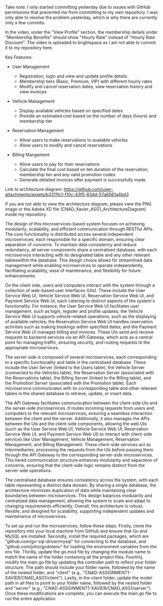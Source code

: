 Take note: I only started committing yesterday due to issues with GitHub permissions that prevented me from committing to my own repository. I was only able to resolve the problem yesterday, which is why there are currently only a few commits.

In the video, under the "View Profile" section, the membership details under "Membership Benefits" should show "Hourly Rate" instead of "Hourly Rate Discount". The video is uploaded to brightspace as I am not able to commit it to my repository here. 

Key Features:
- User Management 
    - Registration, login and view and update profile details
    - Membership tiers (Basic, Premium, VIP) with different hourly rates
    - Modify and cancel reservation dates, view reservation history and view invoices

- Vehicle Management
    - Display available vehicles based on specified dates
    - Provide an estimated cost based on the number of days (hours) and membership tier

- Reservation Management
    - Allow users to make reservations to available vehicles 
    - Allow users to modify and cancel reservations
  
- Billing Mangement
    - Allow users to pay for their reservations
    - Calculate the final cost based on teh duration of the reservation, membership tier and any valid promotion codes
    - Generate detailed invoices after payment is successfully made

Link to architecture diagram: https://github.com/user-attachments/assets/b3311fc1-f10c-43f5-83dd-57a6561a4bd3

If you are not able to view the architecture diagram, please view the PNG image or the Adobe XD file (CNAD_Xavier_ASG1_ArchitectureDiagram) inside my repository. 

The design of this microservices-based system focuses on achieving modularity, scalability, and efficient communication through RESTful APIs. The core functionality is distributed across several independent microservices, each responsible for a specific domain, ensuring clear separation of concerns. To maintain data consistency and reduce redundancy, all server components share a centralised database, with each microservice interacting with its designated table and any other relevant tableswithin the database. This design choice allows for streamlined data management while enabling microservices to operate independently, facilitating scalability, ease of maintenance, and flexibility for future enhancements.

On the client side, users and computers interact with the system through a collection of web-based user interfaces (UIs). These include the User Service Web UI, Vehicle Service Web UI, Reservation Service Web UI, and Payment Service Web UI, each catering to distinct aspects of the system's functionality. For instance, the User Service Web UI facilitates user management, such as login, register and profile updates; the Vehicle Service Web UI supports vehicle-related operations, such as the displaying of available vehicles; the Reservation Service Web UI handles reservation activities such as making bookings within specified dates; and the Payment Service Web UI manages billing and invoices. These UIs send and receive requests to backend services via an API Gateway, which acts as a central point for managing traffic, ensuring security, and routing requests to the appropriate microservices.

The server side is composed of several microservices, each corresponding to a specific functionality and table in the centralised database. These include the User Server (linked to the Users table), the Vehicle Server (connected to the Vehicles table), the Reservation Server (associated with the Reservations table), the Billing Server (linked to the Billing table), and the Promotion Server (associated with the Promotion table). Each microservice communicates with its corresponding table and other relevant tables in the shared database to retrieve, update, or insert data.

The API Gateway facilitates communication between the client-side UIs and the server-side microservices. It routes incoming requests from users and computers to the relevant microservices, ensuring a seamless interaction between the client and the server. Additionally, it also manages the APIs between the UIs and the client-side components, allowing the web UIs (such as the User Service Web UI, Vehicle Service Web UI, Reservation Service Web UI, and Payment Service Web UI) to interact with client-side services like User Management, Vehicle Management, Reservation Management, and Billing Management. These client-side services act as intermediaries, processing the requests from the UIs before passing them through the API Gateway to the corresponding server-side microservices. This tiered communication structure enhances modularity and separation of concerns, ensuring that the client-side logic remains distinct from the server-side operations.

The centralised database ensures consistency across the system, with each table representing a distinct data domain. By sharing a single database, the architecture minimizes duplication of data while maintaining clear boundaries between microservices. This design balances modularity and centralized data management, allowing the system to scale and adapt to changing requirements efficiently. Overall, this architecture is robust, flexible, and designed for scalability, supporting independent updates and maintenance of microservices.

To set up and run the microservices, follow these steps. Firstly, clone the repository into your local machine from GitHub and ensure that Go and MySQL are installed. Secondly, install the required packages, which are "github.com/go-sql-driver/mysql" for connecting to the database, and "github.com/joho/godotenv" for loading the environment variables from the env file. Thirdly, update the go.mod file by changing the module name to match the name of the folder containing all the project files. Fourthly, modify the main.go file by updating the controller path to reflect your folder structure. The path should include your folder name, followed by the name of the nested folder, and "client" (e.g., "CNAD-ASSIGNMENT1-XAVIER/CNAD_ASG1/client"). Lastly, in the client folder, update the model path in all files to point to your folder name, followed by the nested folder and "server" (e.g., "CNAD-ASSIGNMENT1-XAVIER/CNAD_ASG1/server"). Once these modifications are complete, you can execute the main.go file to run the entire application.
